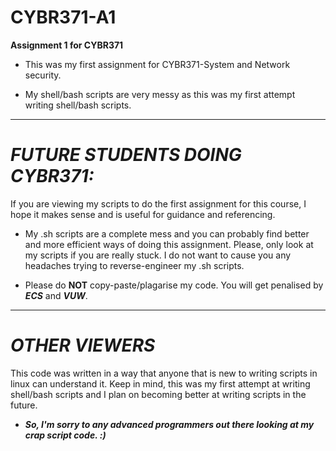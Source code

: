 # **CYBR371-A1**

**Assignment 1 for CYBR371**

- This was my first assignment for CYBR371-System and Network security.
 
- My shell/bash scripts are very messy as this was my first attempt writing shell/bash scripts.
________

# _**FUTURE STUDENTS DOING CYBR371:**_

If you are viewing my scripts to do the first assignment for this course, I hope it makes sense and is useful for guidance and referencing.

- My .sh scripts are a complete mess and you can probably find better and more efficient ways of doing this assignment.
  Please, only look at my scripts if you are really stuck. I do not want to cause you any headaches trying to reverse-engineer my .sh scripts. 
  
- Please do **NOT** copy-paste/plagarise my code. You will get penalised by _**ECS**_ and _**VUW**_. 

________

# _**OTHER VIEWERS**_

This code was written in a way that anyone that is new to writing scripts in linux can understand it. 
Keep in mind, this was my first attempt at writing shell/bash scripts and I plan on becoming better 
at writing scripts in the future.

- _**So, I'm sorry to any advanced programmers out there looking at my crap script code. :)**_
